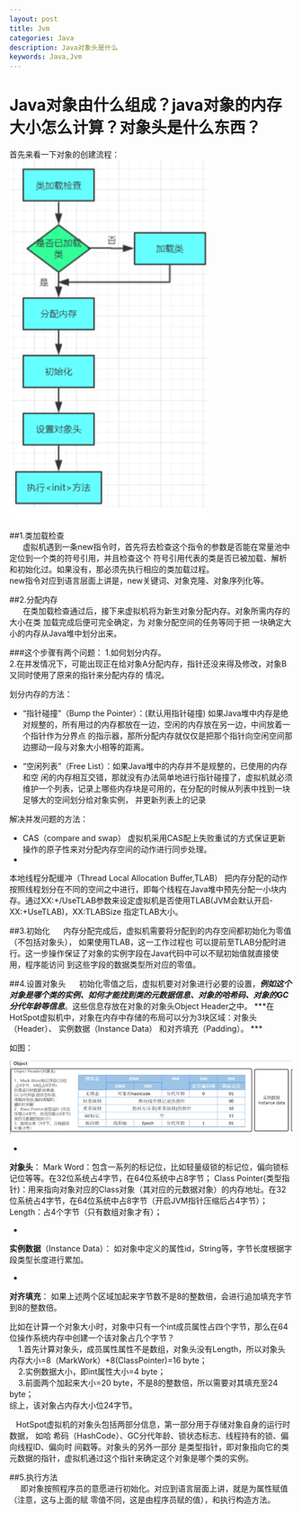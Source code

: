 ```yaml
---
layout: post
title: Jvm
categories: Java
description: Java对象头是什么
keywords: Java,Jvm
---
```


# Java对象由什么组成？java对象的内存大小怎么计算？对象头是什么东西？

首先来看一下对象的创建流程：
![](/images/posts/java/clipboard.png)

##1.类加载检查   
&nbsp; &nbsp; &nbsp; 虚拟机遇到一条new指令时，首先将去检查这个指令的参数是否能在常量池中定位到一个类的符号引用，并且检查这个 符号引用代表的类是否已被加载、解析和初始化过。如果没有，那必须先执行相应的类加载过程。   
  new指令对应到语言层面上讲是，new关键词、对象克隆、对象序列化等。

##2.分配内存  
 &nbsp; &nbsp; &nbsp; 在类加载检查通过后，接下来虚拟机将为新生对象分配内存。对象所需内存的大小在类 加载完成后便可完全确定，为 对象分配空间的任务等同于把 一块确定大小的内存从Java堆中划分出来。 

###这个步骤有两个问题： 
1.如何划分内存。  
2.在并发情况下，可能出现正在给对象A分配内存，指针还没来得及修改，对象B又同时使用了原来的指针来分配内存的 情况。
 
划分内存的方法：  

 * “指针碰撞”（Bump the Pointer）：(默认用指针碰撞) 如果Java堆中内存是绝对规整的，所有用过的内存都放在一边，空闲的内存放在另一边，中间放着一个指针作为分界点 的指示器，那所分配内存就仅仅是把那个指针向空闲空间那边挪动一段与对象大小相等的距离。  

 * “空闲列表”（Free List）：如果Java堆中的内存并不是规整的，已使用的内存和空 闲的内存相互交错，那就没有办法简单地进行指针碰撞了，虚拟机就必须维护一个列表，记录上哪些内存块是可用的，在分配的时候从列表中找到一块足够大的空间划分给对象实例，  并更新列表上的记录

 解决并发问题的方法：  

* CAS（compare and swap） 虚拟机采用CAS配上失败重试的方式保证更新操作的原子性来对分配内存空间的动作进行同步处理。 
* 
本地线程分配缓冲（Thread Local Allocation Buffer,TLAB）
把内存分配的动作按照线程划分在不同的空间之中进行，即每个线程在Java堆中预先分配一小块内存。通过­XX:+/UseTLAB参数来设定虚拟机是否使用TLAB(JVM会默认开启­XX:+UseTLAB)，­XX:TLABSize 指定TLAB大小。
 
##3.初始化 
&nbsp; &nbsp; &nbsp;内存分配完成后，虚拟机需要将分配到的内存空间都初始化为零值（不包括对象头）， 如果使用TLAB，这一工作过程也 可以提前至TLAB分配时进行。这一步操作保证了对象的实例字段在Java代码中可以不赋初始值就直接使用，程序能访问 到这些字段的数据类型所对应的零值。

##4.设置对象头 
&nbsp; &nbsp; &nbsp;初始化零值之后，虚拟机要对对象进行必要的设置，***例如这个对象是哪个类的实例、如何才能找到类的元数据信息、对象的哈希码、对象的GC分代年龄等信息***。这些信息存放在对象的对象头Object Header之中。
***在HotSpot虚拟机中，对象在内存中存储的布局可以分为3块区域：对象头（Header）、 实例数据（Instance Data） 和对齐填充（Padding）。 ***

如图：  

![](/images/posts/java/objecthead.png)

*   
**对象头**：
Mark Word：包含一系列的标记位，比如轻量级锁的标记位，偏向锁标记位等等。在32位系统占4字节，在64位系统中占8字节；
Class Pointer(类型指针)：用来指向对象对应的Class对象（其对应的元数据对象）的内存地址。在32位系统占4字节，在64位系统中占8字节（开启JVM指针压缩后占4字节）；
Length：占4个字节（只有数组对象才有）；

* 
**实例数据**（Instance Data）：
如对象中定义的属性id，String等，字节长度根据字段类型长度进行累加。

* 
**对齐填充**：
如果上述两个区域加起来字节数不是8的整数倍，会进行追加填充字节到8的整数倍。

比如在计算一个对象大小时，对象中只有一个int成员属性占四个字节，那么在64位操作系统内存中创建一个该对象占几个字节？  
&nbsp; &nbsp; 1.首先计算对象头，成员属性属性不是数组，对象头没有Length，所以对象头内存大小=8（MarkWork）+8(ClassPointer)=16 byte；  
&nbsp; &nbsp; 2.实例数据大小，即int属性大小=4 byte；  
&nbsp; &nbsp; 3.前面两个加起来大小=20 byte，不是8的整数倍，所以需要对其填充至24 byte；  
综上，该对象占内存大小位24字节。

&nbsp; &nbsp;HotSpot虚拟机的对象头包括两部分信息，第一部分用于存储对象自身的运行时数据， 如哈 希码（HashCode）、GC分代年龄、锁状态标志、线程持有的锁、偏向线程ID、偏向时 间戳等。对象头的另外一部分 是类型指针，即对象指向它的类元数据的指针，虚拟机通过这个指针来确定这个对象是哪个类的实例。

##5.执行<init>方法   
&nbsp; &nbsp; &nbsp;即对象按照程序员的意愿进行初始化。对应到语言层面上讲，就是为属性赋值（注意，这与上面的赋 零值不同，这是由程序员赋的值），和执行构造方法。